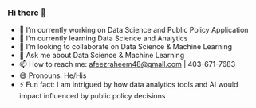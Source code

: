 ### Hi there 👋

- 🔭 I’m currently working on Data Science and Public Policy Application
- 🌱 I’m currently learning Data Science and Analytics
- 👯 I’m looking to collaborate on Data Science & Machine Learning
- 💬 Ask me about Data Science & Machine Learning
- 📫 How to reach me: afeezraheem48@gmail.com | 403-671-7683
- 😄 Pronouns: He/His
- ⚡ Fun fact: I am intrigued by how data analytics tools and AI would impact influenced by public policy decisions
